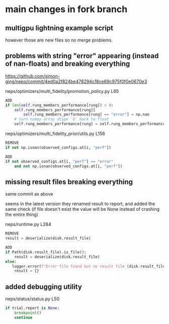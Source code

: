 # main changes in fork branch

## multigpu lightning example script

however those are new files so no merge problems.

## problems with string "error" appearing (instead of nan-floats) and breaking everything

https://github.com/simon-ging/neps/commit/4ed0a2f824be478294c18ce69c975f0f0e0670e3

neps/optimizers/multi_fidelity/promotion_policy.py L65

```python
ADD
if len(self.rung_members_performance[rung]) > 0:
    self.rung_members_performance[rung][
        self.rung_members_performance[rung] == "error"] = np.nan
    # turn numpy array dtype 'O' back to float
    self.rung_members_performance[rung] = self.rung_members_performance[rung].astype(float)
```

neps/optimizers/multi_fidelity_prior/utils.py L156

```python
REMOVE
if not np.isnan(observed_configs.at[i, "perf"])

ADD
if not observed_configs.at[i, "perf"] == "error"
    and not np.isnan(observed_configs.at[i, "perf"])

```

## missing result files breaking everything

same commit as above

seems in the latest version they renamed result to report, and added the same check (if file doesn't exist
the value will be None instead of crashing the entire thing)

neps/runtime.py L284

```python
REMOVE
result = deserialize(disk.result_file)

ADD
if Path(disk.result_file).is_file():
    result = deserialize(disk.result_file)
else:
   logger.error(f"Error file found but no result file {disk.result_file}", exc_info=True)
    result = {}
```

## added debugging utility

neps/status/status.py L50

```python
if trial.report is None:
    breakpoint()
    continue
```




```python

```




```python

```


